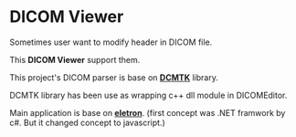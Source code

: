 # DICOM Viewer

Sometimes user want to modify header in DICOM file.

This **DICOM Viewer** support them.

This project's DICOM parser is base on [**DCMTK**](https://github.com/commontk/DCMTK.git) library.

DCMTK library has been use as wrapping c++ dll module in DICOMEditor.

Main application is base on [**eletron**](https://github.com/atom/electron).
(first concept was .NET framwork by c#. But it changed concept to javascript.)


